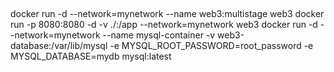 ##
docker run -d --network=mynetwork --name web3:multistage web3
docker run -p 8080:8080 -d -v ./:/app --network=mynetwork web3
docker run -d --network=mynetwork --name mysql-container -v web3-database:/var/lib/mysql -e MYSQL_ROOT_PASSWORD=root_password -e MYSQL_DATABASE=mydb mysql:latest